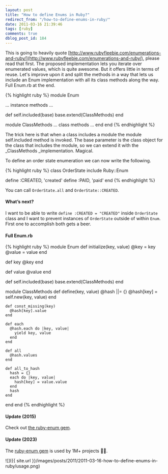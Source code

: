 ```yaml
---
layout: post
title: "How to define Enums in Ruby?"
redirect_from: "/how-to-define-enums-in-ruby/"
date: 2011-03-16 21:39:46
tags: [ruby]
comments: true
dblog_post_id: 184
---
```

This is going to heavily quote [http://www.rubyfleebie.com/enumerations-and-ruby/](http://www.rubyfleebie.com/enumerations-and-ruby/),  please read that first. The proposed implementation lets you iterate over enumerated values, which is quite awesome. But it offers little in terms of reuse. Let's improve upon it and split the methods in a way that lets us include an Enum implementation with all its class methods along the way. Full Enum.rb at the end.

{% highlight ruby %}
module Enum

  ... instance methods ...

  def self.included(base)
    base.extend(ClassMethods)
  end

  module ClassMethods
    ... class methods ...
  end
end
{% endhighlight %}

The trick here is that when a class includes a module the module self.included method is invoked. The base parameter is the class object for the class that includes the module, so we can extend it with the _ClassMethods _implementation. Magical.

To define an order state enumeration we can now write the following.

{% highlight ruby %}
class OrderState
  include Ruby::Enum

  define :CREATED, 'created'
  define :PAID, 'paid'
end
{% endhighlight %}

You can call `OrderState.all` and `OrderState::CREATED`.

#### What’s next?

I want to be able to write `define :CREATED = "CREATED"` inside `OrderState` class and I want to prevent instances of `OrderState` outside of within `Enum`. First one to accomplish both gets a beer.

#### Full Enum.rb

{% highlight ruby %}
module Enum
  def initialize(key, value)
    @key = key
    @value = value
  end

  def key
    @key
  end

  def value
    @value
  end

  def self.included(base)
    base.extend(ClassMethods)
  end

  module ClassMethods
    def define(key, value)
      @hash ||= {}
      @hash[key] = self.new(key, value)
    end

    def const_missing(key)
      @hash[key].value
    end

    def each
      @hash.each do |key, value|
        yield key, value
      end
    end

    def all
      @hash.values
    end

    def all_to_hash
      hash = {}
      each do |key, value|
        hash[key] = value.value
      end
      hash
    end
  end
end
{% endhighlight %}

#### Update (2015)

Check out [the ruby-enum gem](https://github.com/dblock/ruby-enum).

#### Update (2023)

The [ruby-enum gem](https://github.com/dblock/ruby-enum) is used by 1M+ projects 🙈🙉.

![]({{ site.url }}/images/posts/2011/2011-03-16-how-to-define-enums-in-ruby/usage.png)
